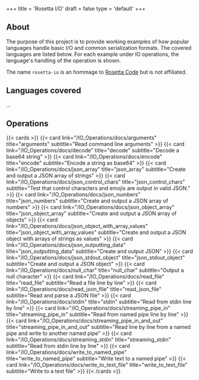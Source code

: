 +++
title = 'Rosetta I/O'
draft = false
type = 'default'
+++

## About

The purpose of this project is to provide working examples of how
popular languages handle basic I/O and common serialization formats. The
covered languages are listed below. For each example under IO
operations, the language's handling of the operation is shown.

The name `rosetta-io` is an hommage to [Rosetta
Code](https://rosettacode.org/wiki/Rosetta_Code) but is not affiliated.

## Languages covered
...

## Operations

{{< cards >}}
{{< card  link="/IO_Operations/docs/arguments" title="arguments" subtitle="Read command line arguments" >}}
{{< card  link="/IO_Operations/docs/decode" title="decode" subtitle="Decode a base64 string" >}}
{{< card  link="/IO_Operations/docs/encode" title="encode" subtitle="Encode a string as base64" >}}
{{< card  link="/IO_Operations/docs/json_array" title="json_array" subtitle="Create and output a JSON array of strings" >}}
{{< card  link="/IO_Operations/docs/json_control_chars" title="json_control_chars" subtitle="Test that control characters and emojis are output in valid JSON." >}}
{{< card  link="/IO_Operations/docs/json_numbers" title="json_numbers" subtitle="Create and output a JSON array of numbers" >}}
{{< card  link="/IO_Operations/docs/json_object_array" title="json_object_array" subtitle="Create and output a JSON array of objects" >}}
{{< card  link="/IO_Operations/docs/json_object_with_array_values" title="json_object_with_array_values" subtitle="Create and output a JSON object with arrays of strings as values" >}}
{{< card  link="/IO_Operations/docs/json_outputting_data" title="json_outputting_data" subtitle="Create and output JSON" >}}
{{< card  link="/IO_Operations/docs/json_stdout_object" title="json_stdout_object" subtitle="Create and output a JSON object" >}}
{{< card  link="/IO_Operations/docs/null_char" title="null_char" subtitle="Output a null character" >}}
{{< card  link="/IO_Operations/docs/read_file" title="read_file" subtitle="Read a file line by line" >}}
{{< card  link="/IO_Operations/docs/read_json_file" title="read_json_file" subtitle="Read and parse a JSON file" >}}
{{< card  link="/IO_Operations/docs/stdin" title="stdin" subtitle="Read from stdin line by line" >}}
{{< card  link="/IO_Operations/docs/streaming_pipe_in" title="streaming_pipe_in" subtitle="Read from named pipe line by line" >}}
{{< card  link="/IO_Operations/docs/streaming_pipe_in_and_out" title="streaming_pipe_in_and_out" subtitle="Read line by line from a named pipe and write to another named pipe" >}}
{{< card  link="/IO_Operations/docs/streaming_stdin" title="streaming_stdin" subtitle="Read from stdin line by line" >}}
{{< card  link="/IO_Operations/docs/write_to_named_pipe" title="write_to_named_pipe" subtitle="Write text to a named pipe" >}}
{{< card  link="/IO_Operations/docs/write_to_text_file" title="write_to_text_file" subtitle="Write to a text file" >}}
{{< /cards >}}
